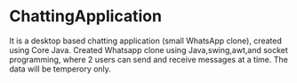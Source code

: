 # ChattingApplication
It is a desktop based chatting application (small WhatsApp clone), created using Core Java.
Created Whatsapp clone using Java,swing,awt,and socket programming, where 2 users can send and receive messages at a time.
The data will be temperory only.

